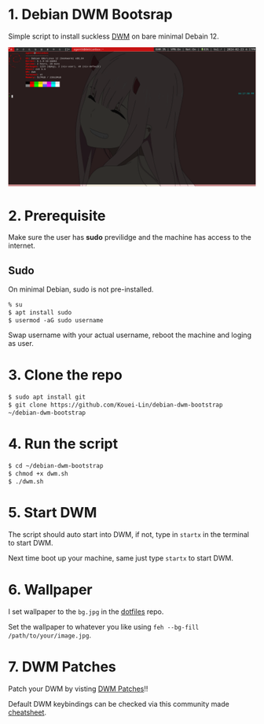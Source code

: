 # 1. Debian DWM Bootsrap
Simple script to install suckless [DWM](https://dwm.suckless.org/) on bare minimal Debain 12.

![image](debian.png)

# 2. Prerequisite
Make sure the user has **sudo** previlidge and the machine has access to the internet.

## Sudo

On minimal Debian, sudo is not pre-installed.

```
% su
$ apt install sudo
$ usermod -aG sudo username
```
Swap username with your actual username, reboot the machine and loging as user.

# 3. Clone the repo

```
$ sudo apt install git
$ git clone https://github.com/Kouei-Lin/debian-dwm-bootstrap ~/debian-dwm-bootstrap
```

# 4. Run the script

```
$ cd ~/debian-dwm-bootstrap
$ chmod +x dwm.sh
$ ./dwm.sh
```

# 5. Start DWM

The script should auto start into DWM, if not, type in `startx` in the terminal to start DWM.

Next time boot up your machine, same just type `startx` to start DWM.

# 6. Wallpaper
I set wallpaper to the `bg.jpg` in the [dotfiles](https://github.com/Kouei-Lin/dwm-dotfiles) repo. 

Set the wallpaper to whatever you like using `feh --bg-fill /path/to/your/image.jpg`.

# 7. DWM Patches
Patch your DWM by visting [DWM Patches](https://dwm.suckless.org/patches/)!!

Default DWM keybindings can be checked via this community made [cheatsheet](https://gist.github.com/erlendaakre/12eb90eef84a3ab81f7b531e516c9594).
